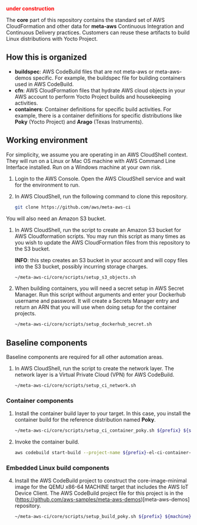 <font color="red">**under construction**</font>

The **core** part of this repository contains the standard set of AWS
CloudFormation and other data for **meta-aws** Continuous Integration
and Continuous Delivery practices.  Customers can reuse these
artifacts to build Linux distributions with Yocto Project.

## How this is organized

   - **buildspec**: AWS CodeBuild files that are not meta-aws or
     meta-aws-demos specific.  For example, the buildspec file for
     building containers used in AWS CodeBuild.
   - **cfn**: AWS CloudFormation files that hydrate AWS cloud objects
     in your AWS account to perform Yocto Project builds and
     housekeeping activities.
   - **containers**: Container definitions for specific build
     activities.  For example, there is a container definitions for
     specific distributions like **Poky** (Yocto Project) and
     **Arago** (Texas Instruments).

## Working environment

For simplicity, we assume you are operating in an AWS CloudShell
context.  They will run on a Linux or Mac OS machine with AWS Command
Line Interface installed.  Run on a Windows machine at your own risk.

1. Login to the AWS Console.  Open the AWS CloudShell service and wait
   for the environment to run.
2. In AWS CloudShell, run the following command to clone this repository.

   ```bash
   git clone https://github.com/aws/meta-aws-ci
   ```

You will also need an Amazon S3 bucket.

1. In AWS CloudShell, run the script to create an Amazon S3
   bucket for AWS Cloudformation scripts.  You may run this script as
   many times as you wish to update the AWS CloudFormation files from
   this repository to the S3 bucket.
   
   **INFO**: this step creates an S3 bucket in your account and will
   copy files into the S3 bucket, possibly incurring storage charges.

   ```bash
   ~/meta-aws-ci/core/scripts/setup_s3_objects.sh
   ```

2. When building containers, you will need a secret setup in AWS Secret
Manager.  Run this script without arguments and enter your Dockerhub username
and password.  It will create a Secrets Manager entry and return an
ARN that you will use when doing setup for the container projects.

   ```bash
   ~/meta-aws-ci/core/scripts/setup_dockerhub_secret.sh
   ```

## Baseline components

Baseline components are required for all other automation areas.

1. In AWS CloudShell, run the script to create the network layer. The
   network layer is a Virtual Private Cloud (VPN) for AWS CodeBuild.

   ```bash
   ~/meta-aws-ci/core/scripts/setup_ci_network.sh
   ```

### Container components

1. Install the container build layer to your target. In this case, you
   install the container build for the reference distribution named **Poky**.

   ```bash
   ~/meta-aws-ci/core/scripts/setup_ci_container_poky.sh ${prefix} ${secret_arn}
   ```

3. Invoke the container build.

   ```bash
   aws codebuild start-build --project-name ${prefix}-el-ci-container-poky_YPBuildImage
   ```

### Embedded Linux build components

4. Install the AWS CodeBuild project to construct the
   core-image-minimal image for the QEMU x86-64 MACHINE target that
   includes the AWS IoT Device Client.  The AWS CodeBuild project file for this
   project is in the
   (https://github.com/aws-samples/meta-aws-demos)[meta-aws-demos] repository.

   ```bash
   ~/meta-aws-ci/core/scripts/setup_build_poky.sh ${prefix} ${machine} ${target}
   ```
